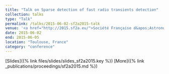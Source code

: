 ```yaml
---
title: "Talk on Sparse detection of fast radio transients detection"
collection: talks
type: "Talk"
permalink: /talks/2015-06-02-sf2a2015-talk
venue: '<a href="http://2015.sf2a.eu/">Société Française d&apos;Astronomie et d&apos;Astrophysique (SF2A) 2015</a>'
date: 2015-06-02
end: 2015-06-05
location: "Toulouse, France"
category: "conference"
---
```

[Slides]({% link files/slides/slides_sf2a2015.key %}) [More]({% link _publications/proceedings/sf2a2015.md %})